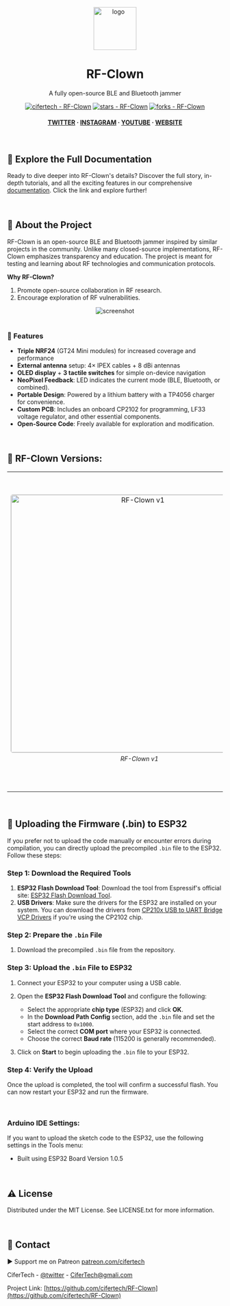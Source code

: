 <div align="center">

  <img src="https://user-images.githubusercontent.com/62047147/195847997-97553030-3b79-4643-9f2c-1f04bba6b989.png" alt="logo" width="100" height="auto" />
  
  <h1> RF-Clown </h1>
  <p> A fully open-source BLE and Bluetooth jammer </p>


<!-- Badges -->
<a href="https://github.com/cifertech/nrfbox" title="Go to GitHub repo"><img src="https://img.shields.io/static/v1?label=cifertech&message=RF-Clown&color=purple&logo=github" alt="cifertech - RF-Clown"></a>
<a href="https://github.com/cifertech/nrfbox"><img src="https://img.shields.io/github/stars/cifertech/RF-Clown?style=social" alt="stars - RF-Clown"></a>
<a href="https://github.com/cifertech/nrfbox"><img src="https://img.shields.io/github/forks/cifertech/RF-Clown?style=social" alt="forks - RF-Clown"></a>

   
<h4>
    <a href="https://twitter.com/techcifer">TWITTER</a>
  <span> · </span>
    <a href="https://www.instagram.com/cifertech/">INSTAGRAM</a>
  <span> · </span>
    <a href="https://www.youtube.com/@techcifer">YOUTUBE</a>
  <span> · </span>
    <a href="https://cifertech.net/">WEBSITE</a>
  </h4>
</div>
<br/>

## 📖 Explore the Full Documentation

Ready to dive deeper into RF-Clown's details? Discover the full story, in-depth tutorials, and all the exciting features in our comprehensive [documentation](https://cifertech.net/rf-clown-your-portable-ble-bluetooth-jamming-tool/). Click the link and explore further!
  
<div>&nbsp;</div>

<!-- About the Project -->
## :star2: About the Project
RF-Clown is an open-source BLE and Bluetooth jammer inspired by similar projects in the community. Unlike many closed-source implementations, RF-Clown emphasizes transparency and education. The project is meant for testing and learning about RF technologies and communication protocols.  

**Why RF-Clown?**  
1. Promote open-source collaboration in RF research.  
2. Encourage exploration of RF vulnerabilities.   

<div align="center"> 
  <img src="https://github.com/user-attachments/assets/7be8e9b4-07ea-4f39-9cd4-d8588a95a920" alt="screenshot" width="Auto" height="Auto" />
</div>

<div>&nbsp;</div>

<!-- Features -->
### 🎯 Features

- **Triple NRF24** (GT24 Mini modules) for increased coverage and performance  
- **External antenna** setup: 4× IPEX cables + 8 dBi antennas  
- **OLED display** + **3 tactile switches** for simple on-device navigation  
- **NeoPixel Feedback**: LED indicates the current mode (BLE, Bluetooth, or combined).  
- **Portable Design**: Powered by a lithium battery with a TP4056 charger for convenience.  
- **Custom PCB**: Includes an onboard CP2102 for programming, LF33 voltage regulator, and other essential components.  
- **Open-Source Code**: Freely available for exploration and modification.  

<div>&nbsp;</div>

## :eyes: RF-Clown Versions:

<table>
  <tr>
    <td style="text-align: center;">
      <img src="https://github.com/user-attachments/assets/64df30e1-52b5-4cfb-91c8-b530d30b85e5" alt="RF-Clown v1" style="width: 600px; border: 1px solid #ccc; border-radius: 5px;">
      <p style="font-style: italic; font-size: 14px; margin-top: 5px;">RF-Clown v1</p>
    </td>    
    <td style="text-align: center;">
      <img src="https://github.com/user-attachments/assets/92f980b4-5c40-438e-ad00-413e6b39dc6d" alt="RF-Clown v2" style="width: 700px; border: 1px solid #ccc; border-radius: 5px;">
      <p style="font-style: italic; font-size: 14px; margin-top: 5px;">RF-Clown v2</p>
    </td>
  </tr>
</table>

<div>&nbsp;</div>

## 🔗 Uploading the Firmware (.bin) to ESP32

If you prefer not to upload the code manually or encounter errors during compilation, you can directly upload the precompiled `.bin` file to the ESP32. Follow these steps:

### Step 1: Download the Required Tools
1. **ESP32 Flash Download Tool**: Download the tool from Espressif's official site: [ESP32 Flash Download Tool](https://www.espressif.com/sites/default/files/tools/flash_download_tool_3.9.7_2.zip).
2. **USB Drivers**: Make sure the drivers for the ESP32 are installed on your system. You can download the drivers from [CP210x USB to UART Bridge VCP Drivers](https://www.silabs.com/developers/usb-to-uart-bridge-vcp-drivers) if you're using the CP2102 chip.

### Step 2: Prepare the `.bin` File
1. Download the precompiled `.bin` file from the repository. 

### Step 3: Upload the `.bin` File to ESP32
1. Connect your ESP32 to your computer using a USB cable.
2. Open the **ESP32 Flash Download Tool** and configure the following:
   - Select the appropriate **chip type** (ESP32) and click **OK**.
   - In the **Download Path Config** section, add the `.bin` file and set the start address to `0x1000`.
   - Select the correct **COM port** where your ESP32 is connected.
   - Choose the correct **Baud rate** (115200 is generally recommended).

3. Click on **Start** to begin uploading the `.bin` file to your ESP32.

### Step 4: Verify the Upload
Once the upload is completed, the tool will confirm a successful flash. You can now restart your ESP32 and run the firmware.

&nbsp;
### Arduino IDE Settings:
If you want to upload the sketch code to the ESP32, use the following settings in the Tools menu:
- Built using ESP32 Board Version 1.0.5


<div>&nbsp;</div>

<!-- License -->
## :warning: License

Distributed under the MIT License. See LICENSE.txt for more information.

<div>&nbsp;</div>

<!-- Contact -->
## :handshake: Contact

▶ Support me on Patreon [patreon.com/cifertech](https://www.patreon.com/cifertech)

CiferTech - [@twitter](https://twitter.com/techcifer) - CiferTech@gmali.com

Project Link: [https://github.com/cifertech/RF-Clown](https://github.com/cifertech/RF-Clown)

<div>&nbsp;</div>

